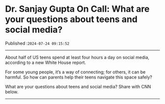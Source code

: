 # Dr. Sanjay Gupta On Call: What are your questions about teens and social media?

Published :`2024-07-24 09:15:52`

---

About half of US teens spend at least four hours a day on social media, according to a new White House report.

For some young people, it’s a way of connecting; for others, it can be harmful. So how can parents help their teens navigate this space safely?

What are your questions about teens and social media? Share with CNN below.

---


